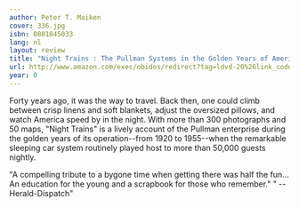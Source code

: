 ```yaml
---
author: Peter T. Maiken
cover: 336.jpg
isbn: 0801845033
lang: nl
layout: review
title: "Night Trains : The Pullman Systems in the Golden Years of American Rail Travel"
url: http://www.amazon.com/exec/obidos/redirect?tag=ldvd-20%26link_code=xm2%26camp=2025%26creative=165953%26path=http://www.amazon.com/gp/redirect.html%253fASIN=0801845033%2526tag=ldvd-20%2526lcode=xm2%2526cID=2025%2526ccmID=165953%2526location=/o/ASIN/0801845033%25253FSubscriptionId=0VJDVJ14KM0P0VXDCQ82
year: 0
---
```


Forty years ago, it was the way to travel. Back then, one could climb between crisp linens and soft blankets, adjust the oversized pillows, and watch America speed by in the night. With more than 300 photographs and 50 maps, "Night Trains" is a lively account of the Pullman enterprise during the golden years of its operation--from 1920 to 1955--when the remarkable sleeping car system routinely played host to more than 50,000 guests nightly.

"A compelling tribute to a bygone time when getting there was half the fun... An education for the young and a scrapbook for those who remember." " -- Herald-Dispatch"
